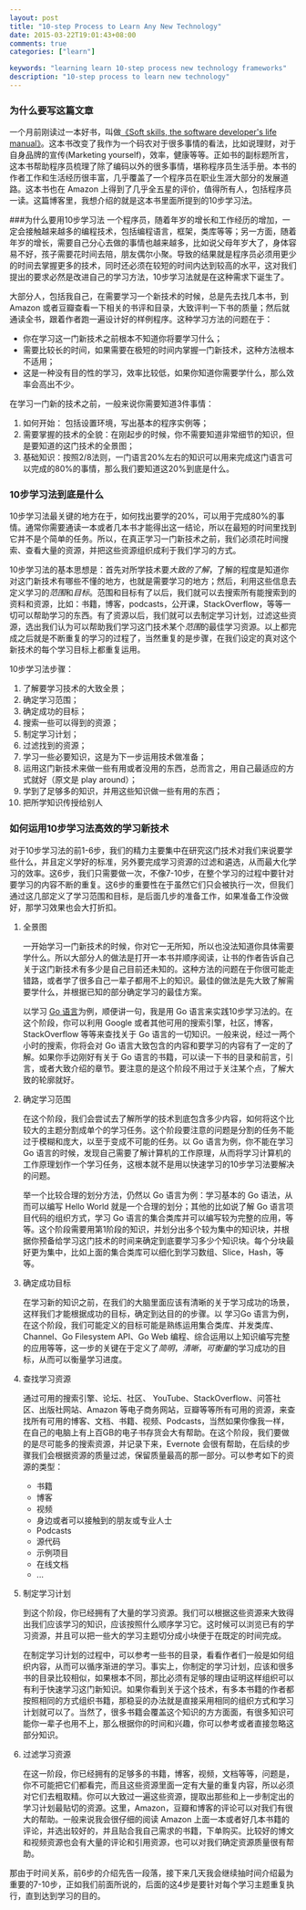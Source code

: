 ```yaml
---
layout: post
title: "10-step Process to Learn Any New Technology"
date: 2015-03-22T19:01:43+08:00
comments: true
categories: ["learn"]

keywords: "learning learn 10-step process new technology frameworks"
description: "10-step process to learn new technology"
---
```


### 为什么要写这篇文章
一个月前刚读过一本好书，叫做[《Soft skills, the software developer's life manual》](http://www.amazon.com/Soft-Skills-software-developers-manual/dp/1617292397/ref=sr_1_1?ie=UTF8&qid=1427023448&sr=8-1&keywords=soft+skills)。这本书改变了我作为一个码农对于很多事情的看法，比如说理财，对于自身品牌的宣传(Marketing yourself)，效率，健康等等。正如书的副标题所言，这本书帮助程序员梳理了除了编码以外的很多事情，堪称程序员生活手册。本书的作者工作和生活经历很丰富，几乎覆盖了一个程序员在职业生涯大部分的发展道路。这本书也在 Amazon 上得到了几乎全五星的评价，值得所有人，包括程序员一读。这篇博客里，我想介绍的就是这本书里面所提到的10步学习法。

###为什么要用10步学习法
一个程序员，随着年岁的增长和工作经历的增加，一定会接触越来越多的编程技术，包括编程语言，框架，类库等等；另一方面，随着年岁的增长，需要自己分心去做的事情也越来越多，比如说父母年岁大了，身体容易不好，孩子需要花时间去陪，朋友偶尔小聚。导致的结果就是程序员必须用更少的时间去掌握更多的技术，同时还必须在较短的时间内达到较高的水平，这对我们提出的要求必然是改进自己的学习方法，10步学习法就是在这种需求下诞生了。

大部分人，包括我自己，在需要学习一个新技术的时候，总是先去找几本书，到 Amazon 或者豆瓣查看一下相关的书评和目录，大致评判一下书的质量；然后就通读全书，跟着作者跑一遍设计好的样例程序。这种学习方法的问题在于：

* 你在学习这一门新技术之前根本不知道你将要学习什么；
* 需要比较长的时间，如果需要在极短的时间内掌握一门新技术，这种方法根本不适用；
* 这是一种没有目的性的学习，效率比较低，如果你知道你需要学什么，那么效率会高出不少。

在学习一门新的技术之前，一般来说你需要知道3件事情：

1. 如何开始： 包括设置环境，写出基本的程序实例等；
2. 需要掌握的技术的全貌：在刚起步的时候，你不需要知道非常细节的知识，但是要知道的这门技术的全景图；
3. 基础知识：按照2/8法则，一门语言20%左右的知识可以用来完成这门语言可以完成的80%的事情，那么我们要知道这20%到底是什么。

### 10步学习法到底是什么
10步学习法最关键的地方在于，如何找出要学的20%，可以用于完成80%的事情。通常你需要通读一本或者几本书才能得出这一结论，所以在最短的时间里找到它并不是个简单的任务。所以，在真正学习一门新技术之前，我们必须花时间搜索、查看大量的资源，并把这些资源组织成利于我们学习的方式。

10步学习法的基本思想是：首先对所学技术要*大致的了解*，了解的程度是知道你对这门新技术有哪些不懂的地方，也就是需要学习的地方；然后，利用这些信息去定义学习的*范围*和*目标*。范围和目标有了以后，我们就可以去搜索所有能搜索到的资料和资源，比如：书籍，博客，podcasts，公开课，StackOverflow，等等一切可以帮助学习的东西。有了资源以后，我们就可以去制定学习计划，过滤这些资源，选出我们认为可以帮助我们学习这门技术某个*范围*的最佳学习资源。以上都完成之后就是不断重复的学习的过程了，当然重复的是步骤，在我们设定的真对这个新技术的每个学习目标上都重复运用。

10步学习法步骤：

1. 了解要学习技术的大致全景；
2. 确定学习范围；
3. 确定成功的目标；
4. 搜索一些可以得到的资源；
5. 制定学习计划；
6. 过滤找到的资源；
7. 学习一些必要知识，这是为下一步运用技术做准备；
8. 运用这门新技术来做一些有用或者没用的东西，总而言之，用自己最适应的方式就好（原文是 play around）；
9. 学到了足够多的知识，并用这些知识做一些有用的东西；
10. 把所学知识传授给别人

### 如何运用10步学习法高效的学习新技术
对于10步学习法的前1-6步，我们的精力主要集中在研究这门技术对我们来说要学些什么，并且定义学好的标准，另外要完成学习资源的过滤和遴选，从而最大化学习的效率。这6步，我们只需要做一次，不像7-10步，在整个学习的过程中要针对要学习的内容不断的重复。这6步的重要性在于虽然它们只会被执行一次，但我们通过这几部定义了学习范围和目标，是后面几步的准备工作，如果准备工作没做好，那学习效果也会大打折扣。

1. 全景图

   一开始学习一门新技术的时候，你对它一无所知，所以也没法知道你具体需要学什么。所以大部分人的做法是打开一本书并顺序阅读，让书的作者告诉自己关于这门新技术有多少是自己目前还未知的。这种方法的问题在于你很可能走错路，或者学了很多自己一辈子都用不上的知识。最佳的做法是先大致了解需要学什么，并根据已知的部分确定学习的最佳方案。
    
    以学习 [Go 语言](http://golang.org/)为例，顺便讲一句，我是用 Go 语言来实践10步学习法的。在这个阶段，你可以利用 Google 或者其他可用的搜索引擎，社区，博客，StackOverflow 等等来查找关于 Go 语言的一切知识。一般来说，经过一两个小时的搜索，你将会对 Go 语言大致包含的内容和要学习的内容有了一定的了解。如果你手边刚好有关于 Go 语言的书籍，可以读一下书的目录和前言，引言，或者大致介绍的章节。要注意的是这个阶段不用过于关注某个点，了解大致的轮廓就好。
2. 确定学习范围

    在这个阶段，我们会尝试去了解所学的技术到底包含多少内容，如何将这个比较大的主题分割成单个的学习任务。这个阶段要注意的问题是分割的任务不能过于模糊和庞大，以至于变成不可能的任务。以 Go 语言为例，你不能在学习 Go 语言的时候，发现自己需要了解计算机的工作原理，从而将学习计算机的工作原理划作一个学习任务，这根本就不是用以快速学习的10步学习法要解决的问题。
    
    举一个比较合理的划分方法，仍然以 Go 语言为例：学习基本的 Go 语法，从而可以编写 Hello World 就是一个合理的划分；其他的比如说了解 Go 语言项目代码的组织方式，学习 Go 语言的集合类库并可以编写较为完整的应用，等等。这个阶段需要用第1阶段的知识，并划分出多个较为集中的知识块，并根据你预备给学习这门技术的时间来确定到底要学习多少个知识块。每个分块最好更为集中，比如上面的集合类库可以细化到学习数组、Slice，Hash，等等。
3. 确定成功目标

    在学习新的知识之前，在我们的大脑里面应该有清晰的关于学习成功的场景，这样我们才能根据成功的目标，确定到达目的的步骤。以 学习Go 语言为例，在这个阶段，我们可能定义的目标可能是熟练运用集合类库、并发类库、Channel、Go Filesystem API、Go Web 编程、综合运用以上知识编写完整的应用等等，这一步的关键在于定义了*简明*，*清晰*，*可衡量*的学习成功的目标，从而可以衡量学习进度。
4. 查找学习资源

    通过可用的搜索引擎、论坛、社区、 YouTube、StackOverflow、问答社区、出版社网站、Amazon 等电子商务网站，豆瓣等等所有可用的资源，来查找所有可用的博客、文档、书籍、视频、Podcasts，当然如果你像我一样，在自己的电脑上有上百GB的电子书存货会大有帮助。在这个阶段，我们要做的是尽可能多的搜索资源，并记录下来，Evernote 会很有帮助，在后续的步骤我们会根据资源的质量过滤，保留质量最高的那一部分。可以参考如下的资源的类型：

    * 书籍
    * 博客
    * 视频
    * 身边或者可以接触到的朋友或专业人士
    * Podcasts
    * 源代码
    * 示例项目
    * 在线文档
    * ...
    
5. 制定学习计划
    
    到这个阶段，你已经拥有了大量的学习资源。我们可以根据这些资源来大致得出我们应该学习的知识，应该按照什么顺序学习它。这时候可以浏览已有的学习资源，并且可以把一些大的学习主题切分成小块便于在既定的时间完成。
    
    在制定学习计划的过程中，可以参考一些书的目录，看看作者们一般是如何组织内容，从而可以循序渐进的学习。事实上，你制定的学习计划，应该和很多书的目录比较相似，如果根本不同，那比必须有足够的理由证明这样组织可以有利于快速学习这门新知识。如果你看到关于这个技术，有多本书籍的作者都按照相同的方式组织书籍，那稳妥的办法就是直接采用相同的组织方式和学习计划就可以了。当然了，很多书籍会覆盖这个知识的方方面面，有很多知识可能你一辈子也用不上，那么根据你的时间和兴趣，你可以参考或者直接忽略这部分知识。
6. 过滤学习资源
    
    在这一阶段，你已经拥有的足够多的书籍，博客，视频，文档等等，问题是，你不可能把它们都看完，而且这些资源里面一定有大量的重复内容，所以必须对它们去粗取精。你可以大致过一遍这些资源，提取出那些和上一步制定出的学习计划最贴切的资源。这里，Amazon，豆瓣和博客的评论可以对我们有很大的帮助。一般来说我会很仔细的阅读 Amazon 上面一本或者好几本书籍的评论，并选出较好的，并且贴合我自己需求的书籍，下单购买。比较好的博文和视频资源也会有大量的评论和引用资源，也可以对我们确定资源质量很有帮助。


那由于时间关系，前6步的介绍先告一段落，接下来几天我会继续抽时间介绍最为重要的7-10步，正如我们前面所说的，后面的这4步是要针对每个学习主题重复执行，直到达到学习的目的。
